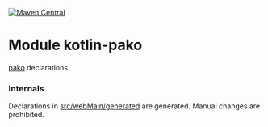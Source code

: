 [![Maven Central](https://img.shields.io/maven-central/v/org.jetbrains.kotlin-wrappers/kotlin-pako)](https://search.maven.org/artifact/org.jetbrains.kotlin-wrappers/kotlin-pako)

# Module kotlin-pako

[pako](https://github.com/nodeca/pako) declarations

### Internals

Declarations in [src/webMain/generated](./src/webMain/generated) are generated.
Manual changes are prohibited.
